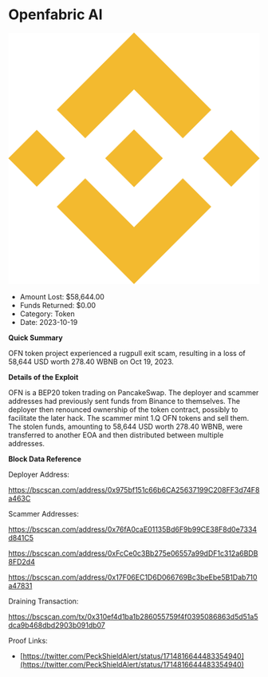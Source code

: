 # Openfabric AI
![Openfabric AI](/rektimages/Fake-OFN-Token-Rugpull.png)
- Amount Lost: $58,644.00
- Funds Returned: $0.00
- Category: Token
- Date: 2023-10-19

**Quick Summary**

OFN token project experienced a rugpull exit scam, resulting in a loss of 58,644 USD worth 278.40 WBNB on Oct 19, 2023.

  


 **Details of the Exploit**

OFN is a BEP20 token trading on PancakeSwap. The deployer and scammer addresses had previously sent funds from Binance to themselves. The deployer then renounced ownership of the token contract, possibly to facilitate the later hack. The scammer mint 1.Q OFN tokens and sell them. The stolen funds, amounting to 58,644 USD worth 278.40 WBNB, were transferred to another EOA and then distributed between multiple addresses.

  


 **Block Data Reference**

Deployer Address:

https://bscscan.com/address/0x975bf151c66b6CA25637199C208FF3d74F8a463C

  


Scammer Addresses:

https://bscscan.com/address/0x76fA0caE01135Bd6F9b99CE38F8d0e7334d841C5

https://bscscan.com/address/0xFcCe0c3Bb275e06557a99dDF1c312a6BDB8FD2d4

https://bscscan.com/address/0x17F06EC1D6D066769Bc3beEbe5B1Dab710a47831

  


Draining Transaction:

https://bscscan.com/tx/0x310ef4d1ba1b286055759f4f0395086863d5d51a5dca9b468dbd2903b091db07


Proof Links:
- [https://twitter.com/PeckShieldAlert/status/1714816644483354940](https://twitter.com/PeckShieldAlert/status/1714816644483354940)


